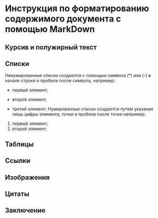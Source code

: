 # Инструкция по форматированию содержимого документа с помощью MarkDown
## Курсив и полужирный текст
## Списки
Ненумированные списки создаются с помощью символа (*) или (-) в начале строки и пробела после символа, например:
* первый элемент;
- второй элемент;
* третий элемент;
Нумированные списки создаются путем указания лишь цифры элемента, точки и пробела после точки например:
1. первый элемент;
2. второй элемент;
## Таблицы
## Ссылки
## Изображения
## Цитаты
## Заключение